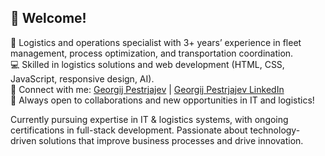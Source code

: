 ## 👋 Welcome!

🚚 Logistics and operations specialist with 3+ years’ experience in fleet management, process optimization, and transportation coordination.  
💻 Skilled in logistics solutions and web development (HTML, CSS, JavaScript, responsive design, AI).  
🔗 Connect with me: [Georgij Pestrjajev](https://github.com/visper17) | [Georgij Pestrjajev LinkedIn](https://www.linkedin.com/in/YOUR-LINKEDIN-USERNAME/)  
🤝 Always open to collaborations and new opportunities in IT and logistics!

Currently pursuing expertise in IT & logistics systems, with ongoing certifications in full-stack development. Passionate about technology-driven solutions that improve business processes and drive innovation.
